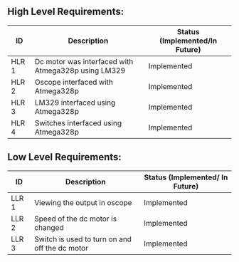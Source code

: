 
## High Level Requirements:

|  ID   | Description | Status (Implemented/In Future) |
| ----- | ----------- | ------------------------------ |
| HLR 1 |    Dc motor was interfaced with Atmega328p using LM329  |  Implemented  |
| HLR 2 |    Oscope interfaced with Atmega328p | Implemented |
| HLR 3 |    LM329 interfaced using Atmega328p   | Implemented |
| HLR 4 |    Switches interfaced using Atmega328p  | Implemented |


## Low Level Requirements:

|  ID   | Description | Status (Implemented/ In Future) |
| ----- | ----------- | ------------------------------- |
| LLR 1 |    Viewing the output in oscope |  Implemented  |
| LLR 2 |    Speed of the dc motor is changed | Implemented |
| LLR 3 |    Switch is used to turn on and off the dc motor | Implemented |
